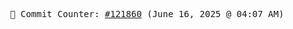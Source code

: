 <p align="center">
    <samp>
        📮 Commit Counter: <a href="https://github.com/Javascript-void0/Javascript-void0/commits/main">#121860</a> (June 16, 2025 @ 04:07 AM)
    </samp>
</p>